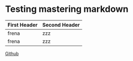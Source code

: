 # Testing mastering markdown

First Header | Second Header
------------ | -------------
frena | zzz
frena | zzz

[Github](https://github.com/frenazzz)